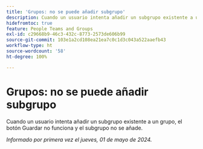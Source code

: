 ```yaml
---
title: 'Grupos: no se puede añadir subgrupo'
description: Cuando un usuario intenta añadir un subgrupo existente a un grupo, el botón Guardar no funciona y el subgrupo no se añade.
hidefromtoc: true
feature: People Teams and Groups
exl-id: c29668b9-46c3-432c-8773-2573de606b99
source-git-commit: 103e1a2cd108ea21ea7c0c1d3c043a522aaefb43
workflow-type: ht
source-wordcount: '58'
ht-degree: 100%

---
```


# Grupos: no se puede añadir subgrupo

Cuando un usuario intenta añadir un subgrupo existente a un grupo, el botón Guardar no funciona y el subgrupo no se añade.

_Informado por primera vez el jueves, 01 de mayo de 2024._
